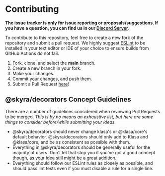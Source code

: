 # Contributing

**The issue tracker is only for issue reporting or proposals/suggestions. If you have a question, you can find us in our [Discord Server](https://join.skyra.pw)**.

To contribute to this repository, feel free to create a new fork of the repository and
submit a pull request. We highly suggest [ESLint](https://eslint.org/) to be installed
in your text editor or IDE of your choice to ensure builds from GitHub Actions do not fail.

1. Fork, clone, and select the **main** branch.
2. Create a new branch in your fork.
3. Make your changes.
4. Commit your changes, and push them.
5. Submit a Pull Request [here](https://github.com/skyra-project/decorators/pulls)!

## @skyra/decorators Concept Guidelines

There are a number of guidelines considered when reviewing Pull Requests to be merged. _This is by no means an exhaustive list, but here are some things to consider before/while submitting your ideas._

-   @skyra/decorators should never change klasa's or @klasa/core's default behavior. @skyra/decorators should only add to Klasa and @klasa/core, and be as consistent as possible with them.
-   Everything in @skyra/decorators should be generally useful for the majority of users. Don't let that stop you if you've got a good concept though, as your idea still might be a great addition.
-   Everything should follow our ESLint rules as closely as possible, and should pass lint tests even if you must disable a rule for a single line.

